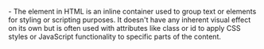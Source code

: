 <span> - The <span> element in HTML is an inline container used to group text or elements for styling or scripting purposes. It doesn't have any inherent visual effect on its own but is often used with attributes like class or id to apply CSS styles or JavaScript functionality to specific parts of the content.


